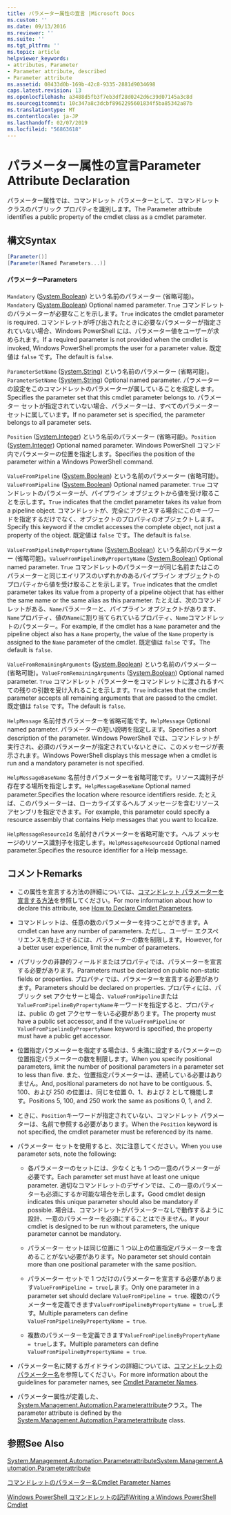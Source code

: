 ```yaml
---
title: パラメーター属性の宣言 |Microsoft Docs
ms.custom: ''
ms.date: 09/13/2016
ms.reviewer: ''
ms.suite: ''
ms.tgt_pltfrm: ''
ms.topic: article
helpviewer_keywords:
- attributes, Parameter
- Parameter attribute, described
- Parameter attribute
ms.assetid: 08433d0b-169b-42c8-9335-2881d9034698
caps.latest.revision: 13
ms.openlocfilehash: a3488d5fb3f7eb3df28d0242d6c39d07145a3c8d
ms.sourcegitcommit: 10c347a8c3dcbf8962295601834f5ba85342a87b
ms.translationtype: MT
ms.contentlocale: ja-JP
ms.lasthandoff: 02/07/2019
ms.locfileid: "56863618"
---
```

# <a name="parameter-attribute-declaration"></a><span data-ttu-id="44c7e-102">パラメーター属性の宣言</span><span class="sxs-lookup"><span data-stu-id="44c7e-102">Parameter Attribute Declaration</span></span>

<span data-ttu-id="44c7e-103">パラメーター属性では、コマンドレット パラメーターとして、コマンドレット クラスのパブリック プロパティを識別します。</span><span class="sxs-lookup"><span data-stu-id="44c7e-103">The Parameter attribute identifies a public property of the cmdlet class as a cmdlet parameter.</span></span>

## <a name="syntax"></a><span data-ttu-id="44c7e-104">構文</span><span class="sxs-lookup"><span data-stu-id="44c7e-104">Syntax</span></span>

```csharp
[Parameter()]
[Parameter(Named Parameters...)]
```

#### <a name="parameters"></a><span data-ttu-id="44c7e-105">パラメーター</span><span class="sxs-lookup"><span data-stu-id="44c7e-105">Parameters</span></span>

<span data-ttu-id="44c7e-106">`Mandatory` ([System.Boolean](/dotnet/api/System.Boolean)) という名前のパラメーター (省略可能)。</span><span class="sxs-lookup"><span data-stu-id="44c7e-106">`Mandatory` ([System.Boolean](/dotnet/api/System.Boolean)) Optional named parameter.</span></span> <span data-ttu-id="44c7e-107">`True` コマンドレットのパラメーターが必要なことを示します。</span><span class="sxs-lookup"><span data-stu-id="44c7e-107">`True` indicates the cmdlet parameter is required.</span></span> <span data-ttu-id="44c7e-108">コマンドレットが呼び出されたときに必要なパラメーターが指定されていない場合、Windows PowerShell には、パラメーター値をユーザーが求められます。</span><span class="sxs-lookup"><span data-stu-id="44c7e-108">If a required parameter is not provided when the cmdlet is invoked, Windows PowerShell prompts the user for a parameter value.</span></span> <span data-ttu-id="44c7e-109">既定値は `false` です。</span><span class="sxs-lookup"><span data-stu-id="44c7e-109">The default is `false`.</span></span>

<span data-ttu-id="44c7e-110">`ParameterSetName` ([System.String](/dotnet/api/System.String)) という名前のパラメーター (省略可能)。</span><span class="sxs-lookup"><span data-stu-id="44c7e-110">`ParameterSetName` ([System.String](/dotnet/api/System.String)) Optional named parameter.</span></span> <span data-ttu-id="44c7e-111">パラメーターの設定をこのコマンドレットのパラメーターが属していることを指定します。</span><span class="sxs-lookup"><span data-stu-id="44c7e-111">Specifies the parameter set that this cmdlet parameter belongs to.</span></span> <span data-ttu-id="44c7e-112">パラメーター セットが指定されていない場合、パラメーターは、すべてのパラメーター セットに属しています。</span><span class="sxs-lookup"><span data-stu-id="44c7e-112">If no parameter set is specified, the parameter belongs to all parameter sets.</span></span>

<span data-ttu-id="44c7e-113">`Position` ([System.Integer](/dotnet/api/System.Integer)) という名前のパラメーター (省略可能)。</span><span class="sxs-lookup"><span data-stu-id="44c7e-113">`Position` ([System.Integer](/dotnet/api/System.Integer)) Optional named parameter.</span></span> <span data-ttu-id="44c7e-114">Windows PowerShell コマンド内でパラメーターの位置を指定します。</span><span class="sxs-lookup"><span data-stu-id="44c7e-114">Specifies the position of the parameter within a Windows PowerShell command.</span></span>

<span data-ttu-id="44c7e-115">`ValueFromPipeline` ([System.Boolean](/dotnet/api/System.Boolean)) という名前のパラメーター (省略可能)。</span><span class="sxs-lookup"><span data-stu-id="44c7e-115">`ValueFromPipeline` ([System.Boolean](/dotnet/api/System.Boolean)) Optional named parameter.</span></span> <span data-ttu-id="44c7e-116">`True` コマンドレットのパラメーターが、パイプライン オブジェクトから値を受け取ることを示します。</span><span class="sxs-lookup"><span data-stu-id="44c7e-116">`True` indicates that the cmdlet parameter takes its value from a pipeline object.</span></span> <span data-ttu-id="44c7e-117">コマンドレットが、完全にアクセスする場合にこのキーワードを指定するだけでなく、オブジェクトのプロパティのオブジェクトします。</span><span class="sxs-lookup"><span data-stu-id="44c7e-117">Specify this keyword if the cmdlet accesses the complete object, not just a property of the object.</span></span> <span data-ttu-id="44c7e-118">既定値は `false` です。</span><span class="sxs-lookup"><span data-stu-id="44c7e-118">The default is `false`.</span></span>

<span data-ttu-id="44c7e-119">`ValueFromPipelineByPropertyName` ([System.Boolean](/dotnet/api/System.Boolean)) という名前のパラメーター (省略可能)。</span><span class="sxs-lookup"><span data-stu-id="44c7e-119">`ValueFromPipelineByPropertyName` ([System.Boolean](/dotnet/api/System.Boolean)) Optional named parameter.</span></span> <span data-ttu-id="44c7e-120">`True` コマンドレットのパラメーターが同じ名前またはこのパラメーターと同じエイリアスのいずれかのあるパイプライン オブジェクトのプロパティから値を受け取ることを示します。</span><span class="sxs-lookup"><span data-stu-id="44c7e-120">`True` indicates that the cmdlet parameter takes its value from a property of a pipeline object that has either the same name or the same alias as this parameter.</span></span> <span data-ttu-id="44c7e-121">たとえば、次のコマンドレットがある、`Name`パラメーターと、パイプライン オブジェクトがあります、`Name`プロパティ、値の`Name`に割り当てられているプロパティ、`Name`コマンドレットのパラメーター。</span><span class="sxs-lookup"><span data-stu-id="44c7e-121">For example, if the cmdlet has a `Name` parameter and the pipeline object also has a `Name` property, the value of the `Name` property is assigned to the `Name` parameter of the cmdlet.</span></span> <span data-ttu-id="44c7e-122">既定値は `false` です。</span><span class="sxs-lookup"><span data-stu-id="44c7e-122">The default is `false`.</span></span>

<span data-ttu-id="44c7e-123">`ValueFromRemainingArguments` ([System.Boolean](/dotnet/api/System.Boolean)) という名前のパラメーター (省略可能)。</span><span class="sxs-lookup"><span data-stu-id="44c7e-123">`ValueFromRemainingArguments` ([System.Boolean](/dotnet/api/System.Boolean)) Optional named parameter.</span></span> <span data-ttu-id="44c7e-124">`True` コマンドレット パラメーターをコマンドレットに渡されるすべての残りの引数を受け入れることを示します。</span><span class="sxs-lookup"><span data-stu-id="44c7e-124">`True` indicates that the cmdlet parameter accepts all remaining arguments that are passed to the cmdlet.</span></span> <span data-ttu-id="44c7e-125">既定値は `false` です。</span><span class="sxs-lookup"><span data-stu-id="44c7e-125">The default is `false`.</span></span>

<span data-ttu-id="44c7e-126">`HelpMessage` 名前付きパラメーターを省略可能です。</span><span class="sxs-lookup"><span data-stu-id="44c7e-126">`HelpMessage` Optional named parameter.</span></span> <span data-ttu-id="44c7e-127">パラメーターの短い説明を指定します。</span><span class="sxs-lookup"><span data-stu-id="44c7e-127">Specifies a short description of the parameter.</span></span> <span data-ttu-id="44c7e-128">Windows PowerShell では、コマンドレットが実行され、必須のパラメーターが指定されていないときに、このメッセージが表示されます。</span><span class="sxs-lookup"><span data-stu-id="44c7e-128">Windows PowerShell displays this message when a cmdlet is run and a mandatory parameter is not specified.</span></span>

<span data-ttu-id="44c7e-129">`HelpMessageBaseName` 名前付きパラメーターを省略可能です。リソース識別子が存在する場所を指定します。</span><span class="sxs-lookup"><span data-stu-id="44c7e-129">`HelpMessageBaseName` Optional named parameter.Specifies the location where resource identifiers reside.</span></span> <span data-ttu-id="44c7e-130">たとえば、このパラメーターは、ローカライズするヘルプ メッセージを含むリソース アセンブリを指定できます。</span><span class="sxs-lookup"><span data-stu-id="44c7e-130">For example, this parameter could specify a resource assembly that contains Help messages that you want to localize.</span></span>

<span data-ttu-id="44c7e-131">`HelpMessageResourceId` 名前付きパラメーターを省略可能です。ヘルプ メッセージのリソース識別子を指定します。</span><span class="sxs-lookup"><span data-stu-id="44c7e-131">`HelpMessageResourceId` Optional named parameter.Specifies the resource identifier for a Help message.</span></span>

## <a name="remarks"></a><span data-ttu-id="44c7e-132">コメント</span><span class="sxs-lookup"><span data-stu-id="44c7e-132">Remarks</span></span>

- <span data-ttu-id="44c7e-133">この属性を宣言する方法の詳細については、[コマンドレット パラメーターを宣言する方法](./how-to-declare-cmdlet-parameters.md)を参照してください。</span><span class="sxs-lookup"><span data-stu-id="44c7e-133">For more information about how to declare this attribute, see [How to Declare Cmdlet Parameters](./how-to-declare-cmdlet-parameters.md).</span></span>

- <span data-ttu-id="44c7e-134">コマンドレットは、任意の数のパラメーターを持つことができます。</span><span class="sxs-lookup"><span data-stu-id="44c7e-134">A cmdlet can have any number of parameters.</span></span> <span data-ttu-id="44c7e-135">ただし、ユーザー エクスペリエンスを向上させるには、パラメーターの数を制限します。</span><span class="sxs-lookup"><span data-stu-id="44c7e-135">However, for a better user experience, limit the number of parameters.</span></span>

- <span data-ttu-id="44c7e-136">パブリックの非静的フィールドまたはプロパティでは、パラメーターを宣言する必要があります。</span><span class="sxs-lookup"><span data-stu-id="44c7e-136">Parameters must be declared on public non-static fields or properties.</span></span> <span data-ttu-id="44c7e-137">プロパティでは、パラメーターを宣言する必要があります。</span><span class="sxs-lookup"><span data-stu-id="44c7e-137">Parameters should be declared on properties.</span></span> <span data-ttu-id="44c7e-138">プロパティには、パブリック set アクセサーと場合、`ValueFromPipeline`または`ValueFromPipelineByPropertyName`キーワードを指定すると、プロパティは、public の get アクセサーをいる必要があります。</span><span class="sxs-lookup"><span data-stu-id="44c7e-138">The property must have a public set accessor, and if the `ValueFromPipeline` or `ValueFromPipelineByPropertyName` keyword is specified, the property must have a public get accessor.</span></span>

- <span data-ttu-id="44c7e-139">位置指定パラメーターを指定する場合は、5 未満に設定するパラメーターの位置指定パラメーターの数を制限します。</span><span class="sxs-lookup"><span data-stu-id="44c7e-139">When you specify positional parameters,  limit the number of positional parameters in a parameter set to less than five.</span></span> <span data-ttu-id="44c7e-140">また、位置指定パラメーターは、連続している必要はありません。</span><span class="sxs-lookup"><span data-stu-id="44c7e-140">And, positional parameters do not have to be contiguous.</span></span> <span data-ttu-id="44c7e-141">5、100、および 250 の位置は、同じを位置 0、1、および 2 として機能します。</span><span class="sxs-lookup"><span data-stu-id="44c7e-141">Positions 5, 100, and 250 work the same as positions 0, 1, and 2.</span></span>

- <span data-ttu-id="44c7e-142">ときに、`Position`キーワードが指定されていない、コマンドレット パラメーターは、名前で参照する必要があります。</span><span class="sxs-lookup"><span data-stu-id="44c7e-142">When the `Position` keyword is not specified, the cmdlet parameter must be referenced by its name.</span></span>

- <span data-ttu-id="44c7e-143">パラメーター セットを使用すると、次に注意してください。</span><span class="sxs-lookup"><span data-stu-id="44c7e-143">When you use parameter sets, note the following:</span></span>

    - <span data-ttu-id="44c7e-144">各パラメーターのセットには、少なくとも 1 つの一意のパラメーターが必要です。</span><span class="sxs-lookup"><span data-stu-id="44c7e-144">Each parameter set must have at least one unique parameter.</span></span> <span data-ttu-id="44c7e-145">適切なコマンドレットのデザインでは、この一意のパラメーターも必須にするか可能な場合を示します。</span><span class="sxs-lookup"><span data-stu-id="44c7e-145">Good cmdlet design indicates this unique parameter should also be mandatory if possible.</span></span> <span data-ttu-id="44c7e-146">場合は、コマンドレットがパラメーターなしで動作するように設計、一意のパラメーターを必須にすることはできません。</span><span class="sxs-lookup"><span data-stu-id="44c7e-146">If your cmdlet is designed to be run without parameters, the unique parameter cannot be mandatory.</span></span>

    - <span data-ttu-id="44c7e-147">パラメーター セットは同じ位置に 1 つ以上の位置指定パラメーターを含めることがない必要があります。</span><span class="sxs-lookup"><span data-stu-id="44c7e-147">No parameter set should contain more than one positional parameter with the same position.</span></span>

    - <span data-ttu-id="44c7e-148">パラメーター セットで 1 つだけのパラメーターを宣言する必要があります`ValueFromPipeline = true`します。</span><span class="sxs-lookup"><span data-stu-id="44c7e-148">Only one parameter in a parameter set should declare `ValueFromPipeline = true`.</span></span> <span data-ttu-id="44c7e-149">複数のパラメーターを定義できます`ValueFromPipelineByPropertyName = true`します。</span><span class="sxs-lookup"><span data-stu-id="44c7e-149">Multiple parameters can define `ValueFromPipelineByPropertyName = true`.</span></span>

    - <span data-ttu-id="44c7e-150">複数のパラメーターを定義できます`ValueFromPipelineByPropertyName = true`します。</span><span class="sxs-lookup"><span data-stu-id="44c7e-150">Multiple parameters can define `ValueFromPipelineByPropertyName = true`.</span></span>

- <span data-ttu-id="44c7e-151">パラメーター名に関するガイドラインの詳細については、[コマンドレットのパラメーター名](standard-cmdlet-parameter-names-and-types.md)を参照してください。</span><span class="sxs-lookup"><span data-stu-id="44c7e-151">For more information about the guidelines for parameter names, see [Cmdlet Parameter Names](standard-cmdlet-parameter-names-and-types.md).</span></span>

- <span data-ttu-id="44c7e-152">パラメーター属性が定義した、 [System.Management.Automation.Parameterattribute](/dotnet/api/System.Management.Automation.ParameterAttribute)クラス。</span><span class="sxs-lookup"><span data-stu-id="44c7e-152">The parameter attribute is defined by the [System.Management.Automation.Parameterattribute](/dotnet/api/System.Management.Automation.ParameterAttribute) class.</span></span>

## <a name="see-also"></a><span data-ttu-id="44c7e-153">参照</span><span class="sxs-lookup"><span data-stu-id="44c7e-153">See Also</span></span>

[<span data-ttu-id="44c7e-154">System.Management.Automation.Parameterattribute</span><span class="sxs-lookup"><span data-stu-id="44c7e-154">System.Management.Automation.Parameterattribute</span></span>](/dotnet/api/System.Management.Automation.ParameterAttribute)

[<span data-ttu-id="44c7e-155">コマンドレットのパラメーター名</span><span class="sxs-lookup"><span data-stu-id="44c7e-155">Cmdlet Parameter Names</span></span>](standard-cmdlet-parameter-names-and-types.md)

[<span data-ttu-id="44c7e-156">Windows PowerShell コマンドレットの記述</span><span class="sxs-lookup"><span data-stu-id="44c7e-156">Writing a Windows PowerShell Cmdlet</span></span>](./writing-a-windows-powershell-cmdlet.md)
